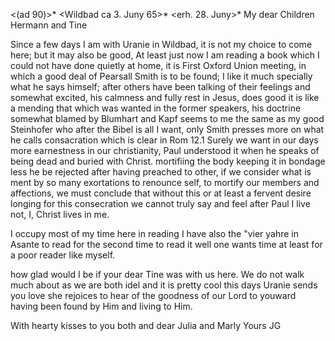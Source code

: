 <(ad 90)>* <Wildbad ca 3. Juny 65>*
 <erh. 28. Juny>*
My dear Children Hermann and Tine

Since a few days I am with Uranie in Wildbad, it is not my choice to come here; but it may also be good, At least just now I am reading a book which I could not have done quietly at home, it is First Oxford Union meeting, in which a good deal of Pearsall Smith is to be found; I like it much specially what he says himself; after others have been talking of their feelings and somewhat excited, his calmness and fully rest in Jesus, does good it is like a mending that which was wanted in the former speakers, his doctrine somewhat blamed by Blumhart and Kapf seems to me the same as my good Steinhofer who after the Bibel is all I want, only Smith presses more on what he calls consacration which is clear in Rom 12.1 Surely we want in our days more earnestness in our christianity, Paul understood it when he speaks of being dead and buried with Christ. mortifiing the body keeping it in bondage less he be rejected after having preached to other, if we consider what is ment by so many exortations to renounce self, to mortify our members and affections, we must conclude that without this or at least a fervent desire longing for this consecration we cannot truly say and feel after Paul I live not, I, Christ lives in me.

I occupy most of my time here in reading I have also the "vier yahre in Asante to read for the second time to read it well one wants time at least for a poor reader like myself.

how glad would I be if your dear Tine was with us here. We do not walk much about as we are both idel and it is pretty cool this days Uranie sends you love she rejoices to hear of the goodness of our Lord to youward having been found by Him and living to Him.

With hearty kisses to you both and dear Julia and Marly
 Yours JG
